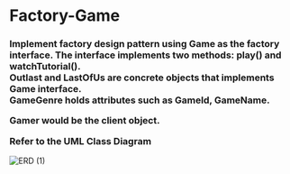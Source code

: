 # Factory-Game

<h3>Implement factory design pattern using Game as the factory interface. The interface implements two methods: play() and watchTutorial().

<br>
Outlast and LastOfUs are concrete objects that implements Game interface.
<br>
GameGenre holds attributes such as GameId, GameName.

Gamer would be the client object.

Refer to the UML Class Diagram </h3>
![ERD (1)](https://github.com/johnpaolo16/Factory-Game/assets/148620296/973b6613-7e7c-4755-8aa7-5a34369eb339)

